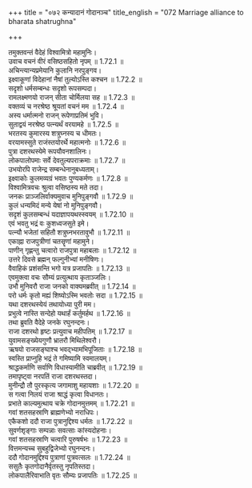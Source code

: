 +++
title = "०७२ कन्यादानं गोदानञ्च"
title_english = "072 Marriage alliance to bharata shatrughna"

+++

तमुक्तवन्तं वैदेहं विश्वामित्रो महामुनिः।  
उवाच वचनं वीरं वसिष्ठसहितो नृपम् ॥ 1.72.1 ॥   
अचिन्त्यान्यप्रमेयानि कुलानि नरपुङ्गव।  
इक्ष्वाकूणां विदेहानां नैषां तुल्योऽस्ति कश्चन ॥ 1.72.2 ॥   
सदृशो धर्मसम्बन्धः सदृशो रूपसम्पदा।  
रामलक्ष्मणयो राजन् सीता चोर्मिलया सह ॥ 1.72.3 ॥   
वक्तव्यं च नरश्रेष्ठ श्रूयतां वचनं मम ॥ 1.72.4 ॥   
अस्य धर्मात्मनो राजन् रूपेणाप्रतिमं भुवि।  
सुताद्वयं नरश्रेष्ठ पत्न्यर्थं वरयामहे ॥ 1.72.5 ॥   
भरतस्य कुमारस्य शत्रुघ्नस्य च धीमतः।  
वरयामस्सुते राजंस्तयोरर्थे महात्मनोः ॥ 1.72.6 ॥   
पुत्रा दशरथस्येमे रूपयौवनशालिनः।  
लोकपालोपमाः सर्वे देवतुल्यपराक्रमाः ॥ 1.72.7 ॥   
उभयोरपि राजेन्द्र सम्बन्धेनानुबध्यताम्।  
इक्ष्वाकोः कुलमव्यग्रं भवतः पुण्यकर्मणः ॥ 1.72.8 ॥   
विश्वामित्रवचः श्रुत्वा वसिष्ठस्य मते तदा।  
जनकः प्राञ्जलिर्वाक्यमुवाच मुनिपुङ्गवौ ॥ 1.72.9 ॥   
कुलं धन्यमिदं मन्ये येषां नो मुनिपुङ्गवौ।  
सदृशं कुलसम्बन्धं यदाज्ञापयथस्स्वयम् ॥ 1.72.10 ॥   
एवं भवतु भद्रं वः कुशध्वजसुते इमे।  
पत्न्यौ भजेतां सहितौ शत्रुघ्नभरतावुभौ ॥ 1.72.11 ॥   
एकाह्ना राजपुत्रीणां चतसॄणां महामुने।  
पाणीन् गृह्णन्तु चत्वारो राजपुत्रा महाबलाः ॥ 1.72.12 ॥   
उत्तरे दिवसे ब्रह्मन् फल्गुनीभ्यां मनीषिणः।  
वैवाहिकं प्रशंसन्ति भगो यत्र प्रजापतिः ॥ 1.72.13 ॥   
एवमुक्त्वा वचः सौम्यं प्रत्युत्थाय कृताञ्जलिः।  
उभौ मुनिवरौ राजा जनको वाक्यमब्रवीत् ॥ 1.72.14 ॥   
परो धर्मः कृतो मह्यं शिष्योऽस्मि भवतोः सदा ॥ 1.72.15 ॥   
यथा दशरथस्येयं तथायोध्या पुरी मम।  
प्रभुत्वे नास्ति सन्देहो यथार्हं कर्तुमर्हथ ॥ 1.72.16 ॥   
तथा ब्रुवति वैदेहे जनके रघुनन्दनः।  
राजा दशरथो हृष्टः प्रत्युवाच महीपतिम् ॥ 1.72.17 ॥   
युवामसङ्ख्येयगुणौ भ्रातरौ मिथिलेश्वरौ।  
ऋषयो राजसङ्घाश्च भवद्भ्यामभिपूजिताः ॥ 1.72.18 ॥   
स्वस्ति प्राप्नुहि भद्रं ते गमिष्यामि स्वमालयम्।  
श्राद्धकर्माणि सर्वाणि विधास्यामीति चाब्रवीत् ॥ 1.72.19 ॥   
तमापृष्ट्वा नरपतिं राजा दशरथस्तदा।  
मुनीन्द्रौ तौ पुरस्कृत्य जगामाशु महायशाः ॥ 1.72.20 ॥   
स गत्वा निलयं राजा श्राद्धं कृत्वा विधानतः।  
प्रभाते काल्यमुत्थाय चक्रे गोदानमुत्तमम् ॥ 1.72.21 ॥   
गवां शतसहस्राणि ब्राह्मणेभ्यो नराधिपः।  
एकैकशो ददौ राजा पुत्रानुद्दिश्य धर्मतः ॥ 1.72.22 ॥   
सुवर्णशृङ्गाः सम्पन्नाः सवत्साः कांस्यदोहनाः।  
गवां शतसहस्राणि चत्वारि पुरुषर्षभः ॥ 1.72.23 ॥   
वित्तमन्यच्च सुबहुद्विजेभ्यो रघुनन्दनः।  
ददौ गोदानमुद्दिश्य पुत्राणां पुत्रवत्सलः ॥ 1.72.24 ॥   
ससुतैः कृतगोदानैर्वृतस्तु नृपतिस्तदा।  
लोकपालैरिवाभाति वृतः सौम्यः प्रजापतिः ॥ 1.72.25 ॥   
